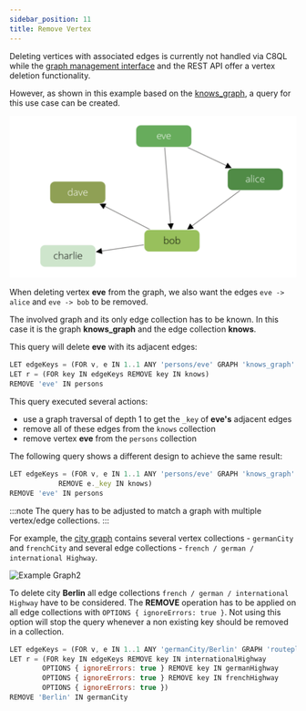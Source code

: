 ```yaml
---
sidebar_position: 11
title: Remove Vertex
---
```


Deleting vertices with associated edges is currently not handled via C8QL while the [graph management interface](remove-vertex) and the REST API offer a vertex deletion functionality.

However, as shown in this example based on the [knows_graph](/img/knows_graph.png), a query for this use case can be created.

![Example Graph](/img/knows_graph.png)

When deleting vertex **eve** from the graph, we also want the edges `eve -> alice` and `eve -> bob` to be removed.

The involved graph and its only edge collection has to be known. In this case it is the graph **knows_graph** and the edge collection **knows**.

This query will delete **eve** with its adjacent edges:

```js
LET edgeKeys = (FOR v, e IN 1..1 ANY 'persons/eve' GRAPH 'knows_graph' RETURN e._key)
LET r = (FOR key IN edgeKeys REMOVE key IN knows) 
REMOVE 'eve' IN persons
```

This query executed several actions:

* use a graph traversal of depth 1 to get the `_key` of **eve's** adjacent edges
* remove all of these edges from the `knows` collection
* remove vertex **eve** from the `persons` collection

The following query shows a different design to achieve the same result:

```js
LET edgeKeys = (FOR v, e IN 1..1 ANY 'persons/eve' GRAPH 'knows_graph'
            REMOVE e._key IN knows)
REMOVE 'eve' IN persons
```

:::note
The query has to be adjusted to match a graph with multiple vertex/edge collections.
:::

For example, the [city graph](/img/graphs/cities_graph.png) contains several vertex collections - `germanCity` and `frenchCity` and several edge collections -  `french / german / international Highway`.

![Example Graph2](/img/graphs/cities_graph.png)

To delete city **Berlin** all edge collections `french / german / international Highway` have to be considered. The **REMOVE** operation has to be applied on all edge collections with `OPTIONS { ignoreErrors: true }`. Not using this option will stop the query whenever a non existing key should be removed in a collection.

```js
LET edgeKeys = (FOR v, e IN 1..1 ANY 'germanCity/Berlin' GRAPH 'routeplanner' RETURN e._key)
LET r = (FOR key IN edgeKeys REMOVE key IN internationalHighway
        OPTIONS { ignoreErrors: true } REMOVE key IN germanHighway
        OPTIONS { ignoreErrors: true } REMOVE key IN frenchHighway
        OPTIONS { ignoreErrors: true }) 
REMOVE 'Berlin' IN germanCity
```